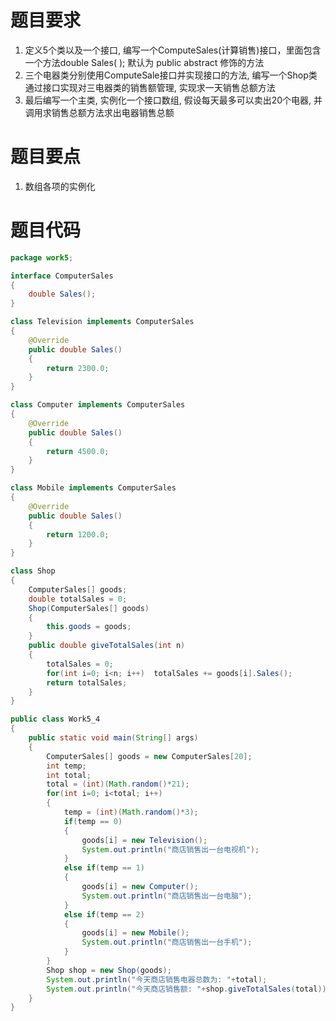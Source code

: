 # 题目要求
1. 定义5个类以及一个接口, 编写一个ComputeSales(计算销售)接口，里面包含一个方法double Sales( ); 默认为 public abstract 修饰的方法
2. 三个电器类分别使用ComputeSale接口并实现接口的方法, 编写一个Shop类通过接口实现对三电器类的销售额管理, 实现求一天销售总额方法
3. 最后编写一个主类, 实例化一个接口数组, 假设每天最多可以卖出20个电器, 并调用求销售总额方法求出电器销售总额

# 题目要点
1. 数组各项的实例化

# 题目代码
``` Java
package work5;

interface ComputerSales
{
	double Sales();
}

class Television implements ComputerSales
{
	@Override
	public double Sales()
	{
		return 2300.0;
	}
}

class Computer implements ComputerSales
{
	@Override
	public double Sales()
	{
		return 4500.0;
	}
}

class Mobile implements ComputerSales
{
	@Override
	public double Sales()
	{
		return 1200.0;
	}
}

class Shop
{
	ComputerSales[] goods;
	double totalSales = 0;
	Shop(ComputerSales[] goods)
	{
		this.goods = goods;
	}
	public double giveTotalSales(int n)
	{
		totalSales = 0;
		for(int i=0; i<n; i++)	totalSales += goods[i].Sales();
		return totalSales;
	}
}

public class Work5_4
{
	public static void main(String[] args)
	{
		ComputerSales[] goods = new ComputerSales[20];
		int temp;
		int total;
		total = (int)(Math.random()*21);
		for(int i=0; i<total; i++)
		{
			temp = (int)(Math.random()*3);
			if(temp == 0)
			{
				goods[i] = new Television();
				System.out.println("商店销售出一台电视机");
			}
			else if(temp == 1)
			{
				goods[i] = new Computer();
				System.out.println("商店销售出一台电脑");
			}
			else if(temp == 2)
			{
				goods[i] = new Mobile();
				System.out.println("商店销售出一台手机");
			}
		}
		Shop shop = new Shop(goods);
		System.out.println("今天商店销售电器总数为: "+total);
		System.out.println("今天商店销售额: "+shop.giveTotalSales(total));
	}
}
```